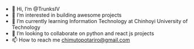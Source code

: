 - 👋 Hi, I’m @TrunksIV
- 👀 I’m interested in building awesome projects
- 🌱 I’m currently learning Information Technology at Chinhoyi University of Technology
- 💞️ I’m looking to collaborate on python and react js projects
- 📫 How to reach me chimutopotariro@gmail.com

<!---
TrunksIV/TrunksIV is a ✨ special ✨ repository because its `README.md` (this file) appears on your GitHub profile.
You can click the Preview link to take a look at your changes.
--->
